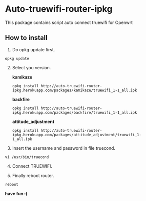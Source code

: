 Auto-truewifi-router-ipkg
=========================

This package contains script auto connect truewifi for Openwrt

How to install
--------------
1. Do opkg update first.
```shell
opkg update
```

2. Select you version.

   **kamikaze**
   ```shell
   opkg install http://auto-truewifi-router-ipkg.herokuapp.com/packages/kamikaze/truewifi_1-1_all.ipk
   ```
   **backfire**
   ```shell
   opkg install http://auto-truewifi-router-ipkg.herokuapp.com/packages/backfire/truewifi_1-1_all.ipk
   ```
   **attitude_adjustment**
   ```shell
   opkg install http://auto-truewifi-router-ipkg.herokuapp.com/packages/attitude_adjustment/truewifi_1-1_all.ipk
   ```

3. Insert the username and password in file truecond.
```shell
vi /usr/bin/truecond
```
4. Connect TRUEWIFI.

5. Finally reboot router.
```shell
reboot
```

**have fun :)**

